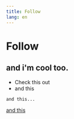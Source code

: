 ```yaml
---
title: Follow
lang: en
---
```


# Follow

## and i'm cool too. 

* Check this out
* and this

`and this...`

[and this](http://simplon.co)